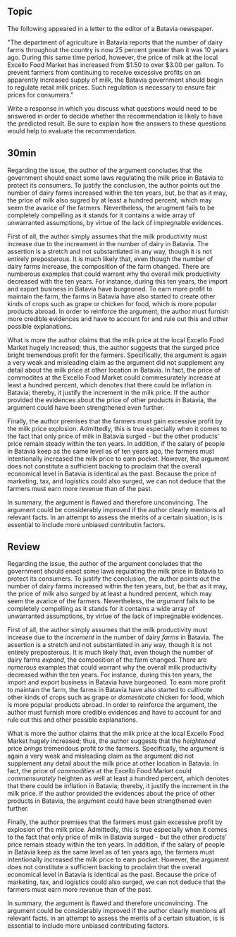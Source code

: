 ## Topic
The following appeared in a letter to the editor of a Batavia newspaper.

"The department of agriculture in Batavia reports that the number of dairy farms throughout the country is now 25 percent greater than it was 10 years ago. During this same time period, however, the price of milk at the local Excello Food Market has increased from $1.50 to over $3.00 per gallon. To prevent farmers from continuing to receive excessive profits on an apparently increased supply of milk, the Batavia government should begin to regulate retail milk prices. Such regulation is necessary to ensure fair prices for consumers."

Write a response in which you discuss what questions would need to be answered in order to decide whether the recommendation is likely to have the predicted result. Be sure to explain how the answers to these questions would help to evaluate the recommendation.

## 30min
Regarding the issue, the author of the argument concludes that the government should enact some laws regulating the milk price in Batavia to protect its consumers. To justify the conclusion, the author points out the number of dairy farms increased within the ten years, but, be that as it may, the price of milk also sugred by at least a hundred percent, which may seem the avarice of the farmers. Nevertheless, the arugment fails to be completely compelling as it stands for it contains a wide array of unwarranted assumptions, by virtue of the lack of impregnable evidences.

First of all, the author simply assumes that the milk productivity must increase due to the increament in the number of dairy in Batavia. The assertion is a stretch and not substantiated in any way, though it is not entirely preposterous. It is much likely that, even though the number of dairy farms increase, the composition of the farm changed. There are numberous examples that could warrant why the overall milk productivity decreased with the ten years. For instance, during this ten years, the import and export business in Batavia have burgeoned. To earn more profit to maintain the farm, the farms in Batavia have also started to create other kinds of crops such as grape or chicken for food, which is more popular products abroad. In order to reinforce the argument, the author must furnish more credible evidences and have to account for and rule out this and other possible explanations.

What is more the author claims that the milk price at the local Excello Food Market hugely increased; thus, the author suggests that the surged price bright tremendous profit for the farmers. Specifically, the argument is again a very weak and misleading claim as the argument did not supplement any detail about the milk price at other location in Batavia. In fact, the price of commodites at the Excello Food Market could commesurately increase at least a hundred percent, which denotes that there could be inflation in Batavia; thereby, it justify the increment in the milk price. If the author provided the evidences about the price of other products in Batavia, the argument could have been strengthened even further.

Finally, the author premises that the farmers must gain excessive profit by the milk price explosion. Admittedly, this is true especially when it comes to the fact that only price of milk in Batavia surged - but the other products' price remain steady within the ten years. In addition, if the salary of people in Batavia keep as the same level as of ten years ago, the farmers must intentionally increased the milk price to earn pocket. However, the argument does not constitute a sufficient backing to proclaim that the overall economical level in Batavia is identical as the past. Because the price of marketing, tax, and logistics could also surged, we can not deduce that the farmers must earn more revenue than of the past.

In summary, the argument is flawed and therefore unconvincing. The argument could be considerably improved if the author clearly mentions all relevant facts. In an attempt to assess the merits of a certain siuation, is is essential to include more unbiased contributin factors.

## Review
Regarding the issue, the author of the argument concludes that the government should enact some laws regulating the milk price in Batavia to protect its consumers. To justify the conclusion, the author points out the number of dairy farms increased within the ten years, but, be that as it may, the price of milk also *surged* by at least a hundred percent, which may seem the avarice of the farmers. Nevertheless, the *argument* fails to be completely compelling as it stands for it contains a wide array of unwarranted assumptions, by virtue of the lack of impregnable evidences.

First of all, the author simply assumes that the milk productivity must increase due to the *increment* in the number of dairy *farms* in Batavia. The assertion is a stretch and not substantiated in any way, though it is not entirely preposterous. It is much likely that, even though the number of dairy farms *expand*, the composition of the farm changed. There are *numerous* examples that could warrant why the overall milk productivity decreased *within* the ten years. For instance, during this ten years, the import and export business in Batavia have burgeoned. To earn more profit to maintain the farm, the farms in Batavia have also started to *cultivate* other kinds of crops such as grape or *domesticate* chicken for food, which is more popular products abroad. In order to reinforce the argument, the author must furnish more credible evidences and have to account for and rule out this and other possible explanations.

What is more the author claims that the milk price at the local Excello Food Market hugely increased; thus, the author suggests that the *heightened* price *brings* tremendous profit *to* the farmers. Specifically, the argument is again a very weak and misleading claim as the argument did not supplement any detail about the milk price at other location in Batavia. In fact, the price of *commodities* at the Excello Food Market could *commensurately* heighten as well at least a hundred percent, which denotes that there could be inflation in Batavia; thereby, it justify the increment in the milk price. If the author provided the evidences about the price of other products in Batavia, the argument could have been strengthened even further.

Finally, the author premises that the farmers must gain excessive profit by explosion of the milk price. Admittedly, this is true especially when it comes to the fact that only price of milk in Batavia surged - but the other products' price remain steady within the ten years. In addition, if the salary of people in Batavia keep as the same level as of ten years ago, the farmers must intentionally increased the milk price to earn pocket. However, the argument does not constitute a sufficient backing to proclaim that the overall economical level in Batavia is identical as the past. Because the price of marketing, tax, and logistics could also surged, we can not deduce that the farmers must earn more revenue than of the past.

In summary, the argument is flawed and therefore unconvincing. The argument could be considerably improved if the author clearly mentions all relevant facts. In an attempt to assess the merits of a certain situation, is is essential to include more unbiased contributing factors.